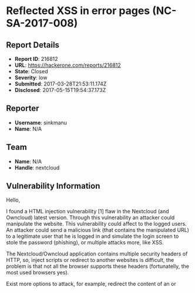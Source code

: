 # Reflected XSS in error pages (NC-SA-2017-008)

## Report Details
- **Report ID**: 216812
- **URL**: https://hackerone.com/reports/216812
- **State**: Closed
- **Severity**: low
- **Submitted**: 2017-03-28T21:53:11.174Z
- **Disclosed**: 2017-05-15T19:54:37.173Z

## Reporter
- **Username**: sinkmanu
- **Name**: N/A

## Team
- **Name**: N/A
- **Handle**: nextcloud

## Vulnerability Information
Hello,

I found a HTML injection vulnerability [1] flaw in the Nextcloud (and Owncloud) latest version. Through this vulnerability an attacker could manipulate the website. This vulnerability could affect to the logged users. An attacker could send a malicious link (that contains the manipulated URL) to a legitimate user that he is logged in and simulate the login screen to stole the password (phishing), or multiple attacks more, like XSS.

The Nextcloud/Owncloud application contains multiple security headers of HTTP, so, inject scripts or redirect to another websites is difficult, the problem is that not all the browser supports these headers (fortunatelly, the most used browsers yes).

Exist more options to attack, for example, redirect the content of an <object> or <script> to a saved and shared items of your directory. Also, the mimetypes are well configured and the most browsers will not execute a javascript file that doesn't have the javascript content-type.

Anyway, all the mitigations are well, but these aren't never-falling. So the solution to this vulnerability is sanitize the output before to deliver the HTML to the final user.

Also, another security flaw is showed, but the impact is less, it is a full path disclosure and it show the full path of the Nextcloud/Owncloud installation.

PoC (Proof of Concept):

https://nextcloud-site/index.php/apps/files/ajax/download.php?files=%00&dir=</p>HTMLCODE

I tested it in the last version.

If you need more information, ask to me.

Regards,


## Attachments
No attachments
